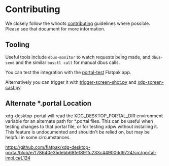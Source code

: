 # Contributing

We closely follow the wlroots [contributing] guidelines where possible. Please
see that document for more information.

## Tooling

Useful tools include `dbus-monitor` to watch requests being made,
and `dbus-send` and the similar `busctl call` for manual dbus calls.

You can test the integration with the [portal-test] Flatpak app.

Alternatively you can trigger it with [trigger-screen-shot.py] and
[xdp-screen-cast.py].

[contributing]: https://github.com/swaywm/wlroots/blob/master/CONTRIBUTING.md
[portal-test]: https://github.com/matthiasclasen/portal-test
[trigger-screen-shot.py]: https://gist.github.com/danshick/3446dac24c64ce6172eced4ac255ac3d
[xdp-screen-cast.py]: https://gitlab.gnome.org/snippets/19

## Alternate *.portal Location

xdg-desktop-portal will read the XDG_DESKTOP_PORTAL_DIR environment variable for an
alternate path for *.portal files. This can be useful when testing changes to that
portal file, or for testing xdpw without installing it. This feature is undocumented
and shouldn't be relied on, but may be helpful in some circumstances.

https://github.com/flatpak/xdg-desktop-portal/blob/e7f78640e35debb68fef891fc233c449006d9724/src/portal-impl.c#L124
